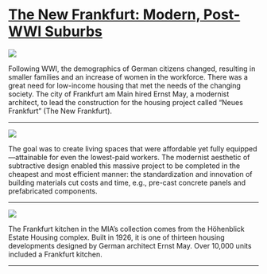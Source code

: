 # [The New Frankfurt: Modern, Post-WWI Suburbs](http://artstories.artsmia.org/#/stories/2142)

![](http://cdn.dx.artsmia.org/thumbs/tn_2014_TDX_MIAArtStories_316.jpg)

Following WWI, the demographics of German citizens changed, resulting in smaller families and an increase of women in the workforce. There was a great need for low-income housing that met the needs of the changing society. The city of Frankfurt am Main hired Ernst May, a modernist architect, to lead the construction for the housing project called “Neues Frankfurt” (The New Frankfurt). 

---

![](http://cdn.dx.artsmia.org/thumbs/tn_2014_TDX_MIAArtStories_320.jpg)

The goal was to create living spaces that were affordable yet fully equipped—attainable for even the lowest-paid workers. The modernist aesthetic of subtractive design enabled this massive project to be completed in the cheapest and most efficient manner: the standardization and innovation of building materials cut costs and time, e.g., pre-cast concrete panels and prefabricated components.

---

![](http://cdn.dx.artsmia.org/thumbs/tn_2014_TDX_MIAArtStories_317.jpg)

The Frankfurt kitchen in the MIA’s collection comes from the Höhenblick Estate Housing complex. Built in 1926, it is one of thirteen housing developments designed by German architect Ernst May. Over 10,000 units included a Frankfurt kitchen.

---
